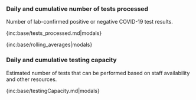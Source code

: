 ### Daily and cumulative number of tests processed 

Number of lab-confirmed positive or negative COVID-19 test results.

{inc:base/tests_processed.md|modals}

{inc:base/rolling_averages|modals}


### Daily and cumulative testing capacity 

Estimated number of tests that can be performed based on staff availability and other resources.

{inc:base/testingCapacity.md|modals}